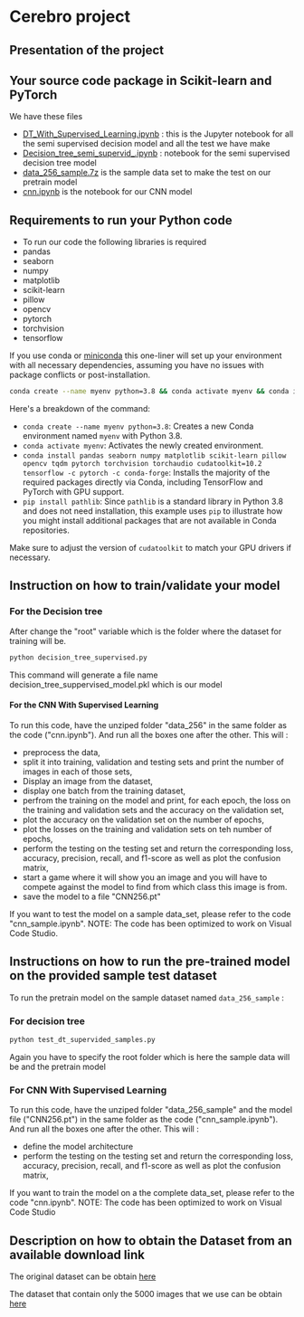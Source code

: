 # Cerebro project

## Presentation of the project

## Your source code package in Scikit-learn and PyTorch

We have these files

- [DT_With_Supervised_Learning.ipynb](https://github.com/mvincentbb/CEREBRO_AI_PROJECT/blob/main/DT_With_Supervised_Learning.ipynb)  : this is the Jupyter notebook for all the semi supervised decision model and all the test we have make
- [Decision_tree_semi_supervid_.ipynb](https://github.com/mvincentbb/CEREBRO_AI_PROJECT/blob/main/Decision_tree_semi_supervid_.ipynb) : notebook for the semi supervised decision tree model
- [data_256_sample.7z](https://github.com/mvincentbb/CEREBRO_AI_PROJECT/blob/main/data_256_sample.7z) is the sample data set to make the test on our pretrain model
- [cnn.ipynb](https://github.com/mvincentbb/CEREBRO_AI_PROJECT/blob/main/cnn.ipynb) is the notebook for our CNN model


## Requirements to run your Python code

- To run our code the following libraries is required
- pandas
- seaborn
- numpy
- matplotlib
- scikit-learn
- pillow
- opencv
- pytorch
- torchvision
- tensorflow

If you use conda  or [miniconda](https://docs.anaconda.com/miniconda/miniconda-install/) this one-liner will set up your environment with all necessary dependencies, assuming you have no issues with package conflicts or post-installation. 

```bash
conda create --name myenv python=3.8 && conda activate myenv && conda install pandas seaborn numpy matplotlib scikit-learn pillow opencv tqdm pytorch torchvision torchaudio cudatoolkit=10.2 tensorflow -c pytorch -c conda-forge && pip install pathlib
```

Here's a breakdown of the command:

- `conda create --name myenv python=3.8`: Creates a new Conda environment named `myenv` with Python 3.8.
- `conda activate myenv`: Activates the newly created environment.
- `conda install pandas seaborn numpy matplotlib scikit-learn pillow opencv tqdm pytorch torchvision torchaudio cudatoolkit=10.2 tensorflow -c pytorch -c conda-forge`: Installs the majority of the required packages directly via Conda, including TensorFlow and PyTorch with GPU support.
- `pip install pathlib`: Since `pathlib` is a standard library in Python 3.8 and does not need installation, this example uses `pip` to illustrate how you might install additional packages that are not available in Conda repositories.

Make sure to adjust the version of `cudatoolkit` to match your GPU drivers if necessary.

## Instruction on how to train/validate your model

### For the Decision tree
After change the "root" variable which is the folder where the dataset for training will be. 
        
```bash
python decision_tree_supervised.py
```
        
This command will generate a file name decision_tree_suppervised_model.pkl which is our model
#### For the CNN With Supervised Learning

To run this code, have the unziped folder "data_256" in the same folder as the code ("cnn.ipynb"). And run all the boxes one after the other.
This will :
- preprocess the data,
- split it into training, validation and testing sets and print the number of images in each of those sets,
- Display an image from the dataset,
- display one batch from the training dataset,
- perfrom the training on the model and print, for each epoch, the loss on the training and validation sets and the accuracy on the validation set,
- plot the accuracy on the validation set on the number of epochs,
- plot the losses on the training and validation sets on teh number of epochs,
- perform the testing on the testing set and return the corresponding loss, accuracy, precision, recall, and f1-score as well as plot the confusion matrix,
- start a game where it will show you an image and you will have to compete against the model to find from which class this image is from.
- save the model to a file "CNN256.pt"

If you want to test the model on a sample data_set, please refer to the code "cnn_sample.ipynb".
NOTE: The code has been optimized to work on Visual Code Studio.

    

## Instructions on how to run the pre-trained model on the provided sample test dataset

To run the pretrain model  on the sample dataset named `data_256_sample` :

### For decision tree

```bash
python test_dt_supervided_samples.py
```
Again you have to specify the root folder which is here the sample data will be and the pretrain model
### For CNN With Supervised Learning

To run this code, have the unziped folder "data_256_sample" and the model file ("CNN256.pt") in the same folder as the code ("cnn_sample.ipynb"). And run all the boxes one after the other.
This will :
- define the model architecture
- perform the testing on the testing set and return the corresponding loss, accuracy, precision, recall, and f1-score as well as plot the confusion matrix,

If you want to train the model on a the complete data_set, please refer to the code "cnn.ipynb".
NOTE: The code has been optimized to work on Visual Code Studio

## Description on how to obtain the Dataset from an available download link

The original dataset can be obtain [here](http://data.csail.mit.edu/places/places365/train256places365standard.tar)

The dataset that contain only the 5000 images that we use can be obtain [here](https://drive.google.com/file/d/1di2vovEidb91enydpqb1H5lWjDgSGwyA/view?usp=sharing)
